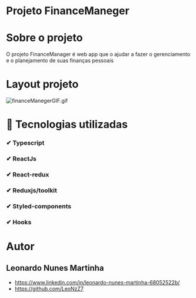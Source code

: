 # Projeto FinanceManeger

# Sobre o projeto
O projeto FinanceManager é web app que o ajudar a fazer o gerenciamento e o planejamento de suas finanças pessoais

# Layout projeto
![financeManegerGIF.gif](https://github.com/LeoNzZ7/FinancesManeger/blob/master/public/financeManegerGIF.gif)

# 🚀 Tecnologias utilizadas
### ✔ Typescript
### ✔ ReactJs
### ✔ React-redux
### ✔ Reduxjs/toolkit
### ✔ Styled-components
### ✔ Hooks

# Autor
## Leonardo Nunes Martinha 
- https://www.linkedin.com/in/leonardo-nunes-martinha-68052522b/
- https://github.com/LeoNzZ7
